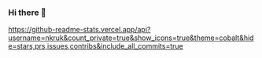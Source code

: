 ### Hi there 👋

https://github-readme-stats.vercel.app/api?username=nkruk&count_private=true&show_icons=true&theme=cobalt&hide=stars,prs,issues,contribs&include_all_commits=true
